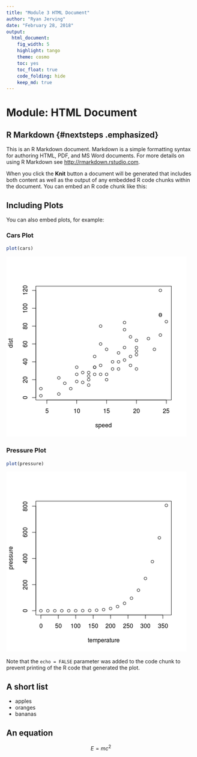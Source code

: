 ```yaml
---
title: "Module 3 HTML Document"
author: "Ryan Jerving"
date: "February 28, 2018"
output: 
  html_document:
    fig_width: 5
    highlight: tango
    theme: cosmo
    toc: yes
    toc_float: true
    code_folding: hide
    keep_md: true
---
```




# Module:  HTML Document

## R Markdown {#nextsteps .emphasized}

This is an R Markdown document. Markdown is a simple formatting syntax for authoring HTML, PDF, and MS Word documents. For more details on using R Markdown see <http://rmarkdown.rstudio.com>.

When you click the **Knit** button a document will be generated that includes both content as well as the output of any embedded R code chunks within the document. You can embed an R code chunk like this:

## Including Plots

You can also embed plots, for example:

### Cars Plot


```r
plot(cars)
```

![](Module3_files/figure-html/cars-1.png)<!-- -->

### Pressure Plot


```r
plot(pressure)
```

![](Module3_files/figure-html/pressure-1.png)<!-- -->

Note that the `echo = FALSE` parameter was added to the code chunk to prevent printing of the R code that generated the plot.

## A short list

* apples
* oranges
* bananas

## An equation

$$E = mc^2$$
